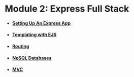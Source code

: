 # Module 2: Express Full Stack

* #### [Setting Up An Express App](module-02/setting-up-an-express-app.md)
* #### [Templating with EJS](module-02/ejs.md)
* #### [Routing](module-02/routing.md)
* #### [NoSQL Databases](module-02/no-sql.md)
* #### [MVC](module-02/mvc.md)
